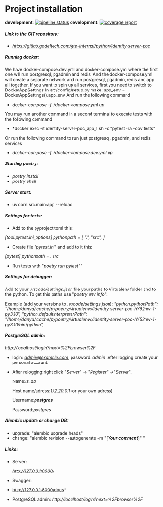 # Project installation

**development**: [![pipeline status](https://gitlab.godeltech.com/gte-internal/python/identity-server-poc/badges/development/pipeline.svg)](https://gitlab.godeltech.com/gte-internal/python/identity-server-poc/-/commits/development)
**development**: [![coverage report](https://gitlab.godeltech.com/gte-internal//python/identity-server-poc/badges/development/coverage.svg)](https://gitlab.godeltech.com/gte-internal/python/identity-server-poc/-/commits/development)


##### Link to the GIT repository:

- *https://gitlab.godeltech.com/gte-internal/python/identity-server-poc*

##### Running docker:
We have docker-compose.dev.yml and docker-compose.yml where the first one
will run postgresql, pgadmin and redis.
And the docker-compose.yml will create a separate network and run
postgresql, pgadmin, redis and app all together.
If you want to spin up all services, first you need to switch to DockerAppSettings
In src/config/setup.py make: app_env = DockerAppSettings().app_env
And run the following command
- *docker-compose -f ./docker-compose.yml up*

You may run another command in a second terminal to execute tests with the following command
- *docker exec -it identity-server-poc_app_1 sh -c "pytest -ra -cov tests"

Or run the following command to run just postgresql, pgadmin, and redis services
- *docker-compose -f ./docker-compose.dev.yml up*



##### Starting poetry:

- *poetry install*
- *poetry shell*

##### Server start:

- uvicorn src.main:app --reload

##### Settings for tests:

- Add to the pyproject.toml this:

*[tool.pytest.ini_options]
pythonpath = [
  ".", "src",
]*

- Create file "*pytest.ini*" and add to it this:

*[pytest]
pythonpath = . src*

- Run tests with "*poetry run pytest""*

##### Settings for debugger:

Add to your *.vscode/settings.json* file your paths to Virtualenv folder and to the python. To get this paths use "*poetry env info*".

Example (add your versions to *.vscode/settings.json*):
*"python.pythonPath": "/home/danya/.cache/pypoetry/virtualenvs/identity-server-poc-hY52nw-1-py3.10",
"python.defaultInterpreterPath": "/home/danya/.cache/pypoetry/virtualenvs/identity-server-poc-hY52nw-1-py3.10/bin/python",*

##### PostgreSQL admin:

*http://localhost/login?next=%2Fbrowser%2F*

- login: *admin@example.com*, password: *admin* .After logging create your personal accaunt.
- After relogging:right click "*Server*" -> "*Register*" ->"*Server*".

    Name:*is_db*

    Host name/adress:*172.20.0.1* (or your own adress)

    Username:***postgres***

    Password:*postgres*

##### Alembic update or change DB:
- upgrade:
    "alembic upgrade heads"
- change:
    "alembic revision --autogenerate -m "[_**Your comment**_]" "

##### Links:


* Server:

    *http://127.0.0.1:8000/*

* Swagger:

*
    http://127.0.0.1:8000/docs*

- PostgreSQL admin:
    *http://localhost/login?next=%2Fbrowser%2F*
